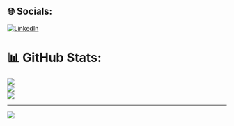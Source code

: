 
## 🌐 Socials:
[![LinkedIn](https://img.shields.io/badge/LinkedIn-%230077B5.svg?logo=linkedin&logoColor=white)](https://linkedin.com/in/https://www.linkedin.com/in/pranjal-udhwani-b3864523b?lipi=urn%3Ali%3Apage%3Ad_flagship3_profile_view_base_contact_details%3BgRt0IUfwSK2MVcfxLrbF9w%3D%3D) 


# 📊 GitHub Stats:
![](https://github-readme-stats.vercel.app/api?username=Pranjal0410&theme=dark&hide_border=false&include_all_commits=true&count_private=true)<br/>
![](https://github-readme-streak-stats.herokuapp.com/?user=Pranjal0410&theme=dark&hide_border=false)<br/>
![](https://github-readme-stats.vercel.app/api/top-langs/?username=Pranjal0410&theme=dark&hide_border=false&include_all_commits=true&count_private=true&layout=compact)

---
[![](https://visitcount.itsvg.in/api?id=Pranjal0410&icon=0&color=0)](https://visitcount.itsvg.in)

<!-- Proudly created with GPRM ( https://gprm.itsvg.in ) -->

<!--
**Pranjal0410/Pranjal0410** is a ✨ _special_ ✨ repository because its `README.md` (this file) appears on your GitHub profile.

Here are some ideas to get you started:

- 🔭 I’m currently working on ...
- 🌱 I’m currently learning ...
- 👯 I’m looking to collaborate on ...
- 🤔 I’m looking for help with ...
- 💬 Ask me about ...
- 📫 How to reach me: ...
- 😄 Pronouns: ...
- ⚡ Fun fact: ...
-->
